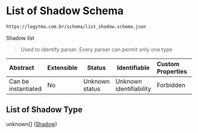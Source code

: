 # List of Shadow Schema

```txt
https://legytma.com.br/schema/list_shadow.schema.json
```

Shadow list


> Used to identify parser. Every parser can permit only one type
>

| Abstract            | Extensible | Status         | Identifiable            | Custom Properties | Additional Properties | Access Restrictions | Defined In                                                                          |
| :------------------ | ---------- | -------------- | ----------------------- | :---------------- | --------------------- | ------------------- | ----------------------------------------------------------------------------------- |
| Can be instantiated | No         | Unknown status | Unknown identifiability | Forbidden         | Allowed               | none                | [list_shadow.schema.json](../schema/list_shadow.schema.json "open original schema") |

## List of Shadow Type

unknown\[] ([Shadow](list_shadow-shadow.md))
